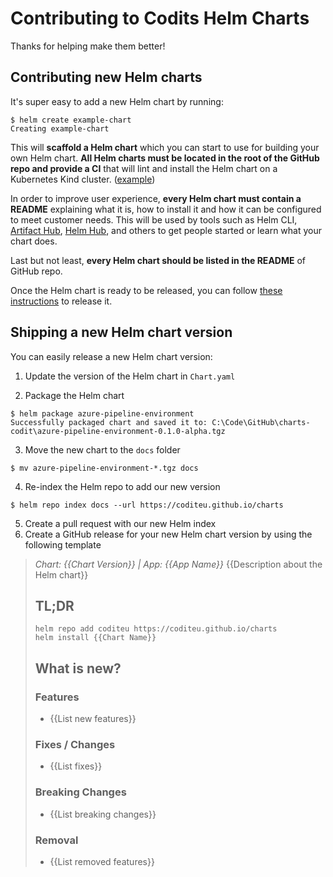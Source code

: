 # Contributing to Codits Helm Charts

Thanks for helping make them better!

## Contributing new Helm charts

It's super easy to add a new Helm chart by running:

```shell
$ helm create example-chart
Creating example-chart
```

This will **scaffold a Helm chart** which you can start to use for building your own Helm chart. **All Helm charts must be located in the root of the GitHub repo and provide a CI** that will lint and install the Helm chart on a Kubernetes Kind cluster. ([example](https://github.com/CoditEU/charts/blob/contributing/build/ci-azure-pipeline-environment.yml))

In order to improve user experience, **every Helm chart must contain a README** explaining what it is, how to install it and how it can be configured to meet customer needs. This will be used by tools such as Helm CLI, [Artifact Hub](https://artifacthub.io/), [Helm Hub](https://hub.helm.sh/), and others to get people started or learn what your chart does.

Last but not least, **every Helm chart should be listed in the README** of GitHub repo.

Once the Helm chart is ready to be released, you can follow [these instructions](#shipping-a-new-helm-chart-version) to release it.

## Shipping a new Helm chart version

You can easily release a new Helm chart version:

1. Update the version of the Helm chart in `Chart.yaml`

2. Package the Helm chart

```shell
$ helm package azure-pipeline-environment
Successfully packaged chart and saved it to: C:\Code\GitHub\charts-codit\azure-pipeline-environment-0.1.0-alpha.tgz
```

3. Move the new chart to the `docs` folder

```shell
$ mv azure-pipeline-environment-*.tgz docs
```

4. Re-index the Helm repo to add our new version

```shell
$ helm repo index docs --url https://coditeu.github.io/charts
```

5. Create a pull request with our new Helm index
6. Create a GitHub release for your new Helm chart version by using the following template

> *Chart: {{Chart Version}} | App: {{App Name}}*
> {{Description about the Helm chart}}
> 
> ## TL;DR
> ```shell
> helm repo add coditeu https://coditeu.github.io/charts
> helm install {{Chart Name}}
> ```
> 
> ## What is new?
> ### Features
> 
> - {{List new features}}
> 
> ### Fixes / Changes
> 
> - {{List fixes}}
> 
> ### Breaking Changes
> 
> - {{List breaking changes}}
> 
> ### Removal
> 
> - {{List removed features}}
```
